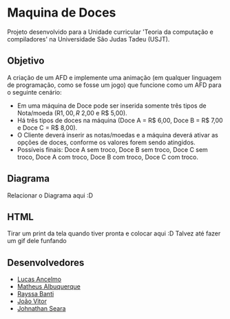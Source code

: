 # Maquina de Doces
Projeto desenvolvido para a Unidade curricular 'Teoria da computação e compiladores' na Universidade São Judas Tadeu (USJT).

## Objetivo
A criação de um AFD e implemente uma animação (em qualquer linguagem de programação, como se fosse um jogo) que funcione como um AFD para o seguinte cenário:
- Em uma máquina de Doce pode ser inserida somente três tipos de Nota/moeda (R$1,00, R$ 2,00 e R$ 5,00).
- Há três tipos de doces na máquina (Doce A = R$ 6,00, Doce B = R$ 7,00 e Doce C = R$ 8,00).
- O Cliente deverá inserir as notas/moedas e a máquina deverá ativar as opções de doces, conforme os valores forem sendo atingidos.
- Possíveis finais: Doce A sem troco, Doce B sem troco, Doce C sem troco, Doce A com troco, Doce B com troco, Doce C com troco.

## Diagrama
Relacionar o Diagrama aqui :D

## HTML
Tirar um print da tela quando tiver pronta e colocar aqui :D
Talvez até fazer um gif dele funfando

## Desenvolvedores
- [Lucas Ancelmo](https://github.com/lucasancelmodias)
- [Matheus Albuquerque](https://github.com/matgomalb)
- [Rayssa Banti](https://github.com/rayssabanti)
- [João Vitor](https://github.com/joaovbds4)
- [Johnathan Seara](https://github.com/johwSeara)

